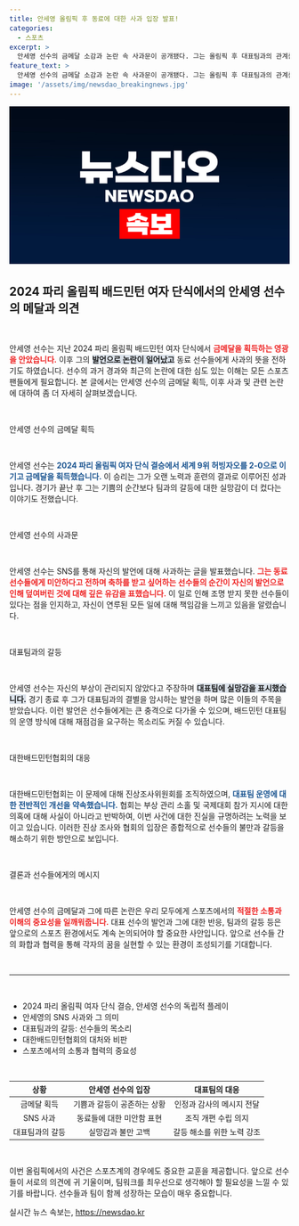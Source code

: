 ```yaml
---
title: 안세영 올림픽 후 동료에 대한 사과 입장 발표!
categories:
  - 스포츠
excerpt: >
  안세영 선수의 금메달 소감과 논란 속 사과문이 공개됐다. 그는 올림픽 후 대표팀과의 관계를 재조명하겠다고 밝혔고, 대한배드민턴협회는 조사를 공식화했다. 과연 안세영의 입장은 무엇일까?
feature_text: >
  안세영 선수의 금메달 소감과 논란 속 사과문이 공개됐다. 그는 올림픽 후 대표팀과의 관계를 재조명하겠다고 밝혔고, 대한배드민턴협회는 조사를 공식화했다. 과연 안세영의 입장은 무엇일까?
image: '/assets/img/newsdao_breakingnews.jpg'
---
```


<p><img src="/assets/img/newsdao_breakingnews.jpg" alt="bookingtag 속보" /></p>

<h2 data-ke-size="size26">2024 파리 올림픽 배드민턴 여자 단식에서의 안세영 선수의 메달과 의견</h2>

<p data-ke-size="size16">&nbsp;</p>

<p>안세영 선수는 지난 2024 파리 올림픽 배드민턴 여자 단식에서 <b><span style="color: #ee2323;">금메달을 획득하는 영광을 안았습니다.</span></b> 이후 그의 <b><span style="background-color: #21538527;">발언으로 논란이 일어났고</span></b> 동료 선수들에게 사과의 뜻을 전하기도 하였습니다. 선수의 과거 경과와 최근의 논란에 대한 심도 있는 이해는 모든 스포츠 팬들에게 필요합니다. 본 글에서는 안세영 선수의 금메달 획득, 이후 사과 및 관련 논란에 대하여 좀 더 자세히 살펴보겠습니다. </p>

<p data-ke-size="size16">&nbsp;</p>

<p>안세영 선수의 금메달 획득</p>

<p data-ke-size="size16">&nbsp;</p>

<p>안세영 선수는 <b><span style="color: #1a5490;">2024 파리 올림픽 여자 단식 결승에서 세계 9위 허빙자오를 2-0으로 이기고 금메달을 획득했습니다.</span></b> 이 승리는 그가 오랜 노력과 훈련의 결과로 이루어진 성과입니다. 경기가 끝난 후 그는 기쁨의 순간보다 팀과의 갈등에 대한 실망감이 더 컸다는 이야기도 전했습니다. </p>

<p data-ke-size="size16">&nbsp;</p>

<p>안세영 선수의 사과문</p>

<p data-ke-size="size16">&nbsp;</p>

<p>안세영 선수는 SNS를 통해 자신의 발언에 대해 사과하는 글을 발표했습니다. <b><span style="color: #ee2323;">그는 동료 선수들에게 미안하다고 전하며 축하를 받고 싶어하는 선수들의 순간이 자신의 발언으로 인해 덮여버린 것에 대해 깊은 유감을 표했습니다.</span></b> 이 일로 인해 조명 받지 못한 선수들이 있다는 점을 인지하고, 자신이 연루된 모든 일에 대해 책임감을 느끼고 있음을 알렸습니다. </p>

<p data-ke-size="size16">&nbsp;</p>

<p>대표팀과의 갈등</p>

<p data-ke-size="size16">&nbsp;</p>

<p>안세영 선수는 자신의 부상이 관리되지 않았다고 주장하며 <b><span style="background-color: #21538527;">대표팀에 실망감을 표시했습니다.</span></b> 경기 종료 후 그가 대표팀과의 결별을 암시하는 발언을 하며 많은 이들의 주목을 받았습니다. 이런 발언은 선수들에게는 큰 충격으로 다가올 수 있으며, 배드민턴 대표팀의 운영 방식에 대해 재점검을 요구하는 목소리도 커질 수 있습니다. </p>

<p data-ke-size="size16">&nbsp;</p>

<p>대한배드민턴협회의 대응</p>

<p data-ke-size="size16">&nbsp;</p>

<p>대한배드민턴협회는 이 문제에 대해 진상조사위원회를 조직하였으며, <b><span style="color: #1a5490;">대표팀 운영에 대한 전반적인 개선을 약속했습니다.</span></b> 협회는 부상 관리 소홀 및 국제대회 참가 지시에 대한 의혹에 대해 사실이 아니라고 반박하여, 이번 사건에 대한 진실을 규명하려는 노력을 보이고 있습니다. 이러한 진상 조사와 협회의 입장은 종합적으로 선수들의 불만과 갈등을 해소하기 위한 방안으로 보입니다. </p>

<p data-ke-size="size16">&nbsp;</p>

<p>결론과 선수들에게의 메시지</p>

<p data-ke-size="size16">&nbsp;</p>

<p>안세영 선수의 금메달과 그에 따른 논란은 우리 모두에게 스포츠에서의 <b><span style="color: #ee2323;">적절한 소통과 이해의 중요성을 일깨워줍니다.</span></b> 대표 선수의 발언과 그에 대한 반응, 팀과의 갈등 등은 앞으로의 스포츠 환경에서도 계속 논의되어야 할 중요한 사안입니다. 앞으로 선수들 간의 화합과 협력을 통해 각자의 꿈을 실현할 수 있는 환경이 조성되기를 기대합니다. </p>

<p data-ke-size="size16">&nbsp;</p>

<hr />

<p data-ke-size="size16">&nbsp;</p>

<ul>
    <li>2024 파리 올림픽 여자 단식 결승, 안세영 선수의 독립적 플레이</li>
    <li>안세영의 SNS 사과와 그 의미</li>
    <li>대표팀과의 갈등: 선수들의 목소리</li>
    <li>대한배드민턴협회의 대처와 비판</li>
    <li>스포츠에서의 소통과 협력의 중요성</li>
</ul>

<p data-ke-size="size16">&nbsp;</p>

<table style="width: 100%;">
    <thead>
        <tr>
            <th style="text-align: center;">상황</th>
            <th style="text-align: center;">안세영 선수의 입장</th>
            <th style="text-align: center;">대표팀의 대응</th>
        </tr>
    </thead>
    <tbody>
        <tr>
            <td style="text-align: center;">금메달 획득</td>
            <td style="text-align: center;">기쁨과 갈등이 공존하는 상황</td>
            <td style="text-align: center;">인정과 감사의 메시지 전달</td>
        </tr>
        <tr>
            <td style="text-align: center;">SNS 사과</td>
            <td style="text-align: center;">동료들에 대한 미안함 표현</td>
            <td style="text-align: center;">조직 개편 수립 의지</td>
        </tr>
        <tr>
            <td style="text-align: center;">대표팀과의 갈등</td>
            <td style="text-align: center;">실망감과 불만 고백</td>
            <td style="text-align: center;">갈등 해소를 위한 노력 강조</td>
        </tr>
    </tbody>
</table>

<p data-ke-size="size16">&nbsp;</p>

<p>이번 올림픽에서의 사건은 스포츠계의 경우에도 중요한 교훈을 제공합니다. 앞으로 선수들이 서로의 의견에 귀 기울이며, 팀워크를 최우선으로 생각해야 할 필요성을 느낄 수 있기를 바랍니다. 선수들과 팀이 함께 성장하는 모습이 매우 중요합니다.</p>
실시간 뉴스 속보는, <a href="https://newsdao.kr" rel="dofollow">https://newsdao.kr</a>


